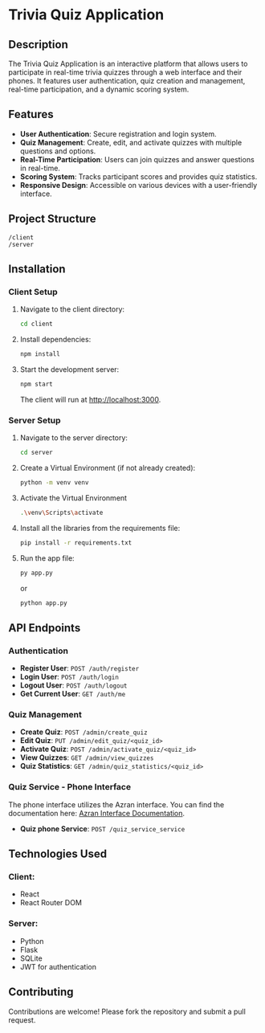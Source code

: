# Trivia Quiz Application

## Description
The Trivia Quiz Application is an interactive platform that allows users to participate in real-time trivia quizzes through a web interface and their phones. It features user authentication, quiz creation and management, real-time participation, and a dynamic scoring system.

## Features
- **User Authentication**: Secure registration and login system.
- **Quiz Management**: Create, edit, and activate quizzes with multiple questions and options.
- **Real-Time Participation**: Users can join quizzes and answer questions in real-time.
- **Scoring System**: Tracks participant scores and provides quiz statistics.
- **Responsive Design**: Accessible on various devices with a user-friendly interface.

## Project Structure
```
/client
/server
```

## Installation


### Client Setup
1. Navigate to the client directory:
    ```sh
    cd client
    ```
2. Install dependencies:
    ```sh
    npm install
    ```
3. Start the development server:


    ```sh
    npm start
    ```
    The client will run at [http://localhost:3000](http://localhost:3000).

### Server Setup

1. Navigate to the server directory:
    ```sh
    cd server
    ```
2. Create a Virtual Environment (if not already created):
    ```sh
    python -m venv venv
    ```
3. Activate the Virtual Environment
    ```sh
    .\venv\Scripts\activate
    ```
4. Install all the libraries from the requirements file:
    ```sh
    pip install -r requirements.txt
    ```
5. Run the app file:
    ```sh
    py app.py
    ```
    or
    ```sh
    python app.py
    ```

## API Endpoints

### Authentication
- **Register User**: `POST /auth/register`
- **Login User**: `POST /auth/login`
- **Logout User**: `POST /auth/logout`
- **Get Current User**: `GET /auth/me`

### Quiz Management
- **Create Quiz**: `POST /admin/create_quiz`
- **Edit Quiz**: `PUT /admin/edit_quiz/<quiz_id>`
- **Activate Quiz**: `POST /admin/activate_quiz/<quiz_id>`
- **View Quizzes**: `GET /admin/view_quizzes`
- **Quiz Statistics**: `GET /admin/quiz_statistics/<quiz_id>`

### Quiz Service - Phone Interface
The phone interface utilizes the Azran interface. You can find the documentation here: [Azran Interface Documentation](https://www.hazran.online/FreeArena/content/instructions).

- **Quiz phone Service**: `POST /quiz_service_service`

## Technologies Used

### Client:
- React
- React Router DOM


### Server:
- Python
- Flask
- SQLite
- JWT for authentication

## Contributing
Contributions are welcome! Please fork the repository and submit a pull request.
